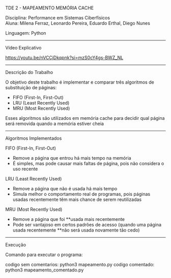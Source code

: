 TDE 2 - MAPEAMENTO MEMÓRIA CACHE

Disciplina: Performance em Sistemas Ciberfísicos  
Aluna: Milena Ferraz, Leonardo Pereira, Eduardo Erthal, Diego Nunes


Linguagem: Python  

---

Vídeo Explicativo

https://youtu.be/nVCCjDkqpnk?si=mzS0cY4gs-BWZ_NL

---

Descrição do Trabalho

O objetivo deste trabalho é implementar e comparar três algoritmos de substituição de páginas:  
- FIFO (First-In, First-Out)  
- LRU (Least Recently Used)  
- MRU (Most Recently Used)

Esses algoritmos são utilizados em memória cache para decidir qual página será removida quando a memória estiver cheia

---

Algoritmos Implementados

FIFO (First-In, First-Out)
- Remove a página que entrou há mais tempo na memória
- É simples, mas pode causar mais faltas de página, pois não considera o uso recente

 LRU (Least Recently Used)
- Remove a página que não é usada há mais tempo
- Simula melhor o comportamento real de programas, pois páginas usadas recentemente têm mais chance de serem reutilizadas

 MRU (Most Recently Used)
- Remove a página que foi **usada mais recentemente
- Pode ser vantajoso em certos padrões de acesso (quando uma página usada recentemente **não será usada novamente tão cedo)

---

 Execução

Comando para executar o programa:

codigo sem comentarios: python3 mapeamento.py
codigo comentado: python3 mapeamento_comentado.py
